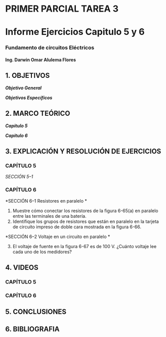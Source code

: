 # PRIMER PARCIAL TAREA 3

# Informe Ejercicios Capitulo 5 y 6
### Fundamento de circuitos Eléctricos 
#### Ing. Darwin Omar Alulema Flores


## 1. OBJETIVOS

***Objetivo General***

 ***Objetivos Específicos***
 
  ## 2. MARCO TEÓRICO
 
***Capitulo 5***

***Capitulo 6***


## 3. EXPLICACIÓN Y RESOLUCIÓN DE EJERCICIOS


### CAPÍTULO 5

*SECCIÓN 5–1*

### CAPÍTULO 6
*SECCIÓN 6–1 Resistores en paralelo *
 1. Muestre cómo conectar los resistores de la figura 6-65(a) en paralelo entre las terminales de una batería.
 2. Identifique los grupos de resistores que están en paralelo en la tarjeta de circuito impreso de doble cara mostrada en la figura 6-66.

 *SECCIÓN 6–2 Voltaje en un circuito en paralelo *
 
 3. El voltaje de fuente en la figura 6-67 es de 100 V. ¿Cuánto voltaje lee cada uno de los medidores?

## 4. VIDEOS

### CAPÍTULO 5
### CAPÍTULO 6

## 5. CONCLUSIONES

## 6. BIBLIOGRAFIA
